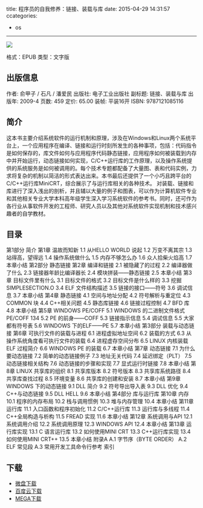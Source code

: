 title: 程序员的自我修养：链接、装载与库
date: 2015-04-29 14:31:57
ccategories:
  - os
---

![](http://img3.douban.com/lpic/s3724604.jpg)

格式：EPUB
类型：文字版

<!--more-->

## 出版信息 ##

作者: 俞甲子 / 石凡 / 潘爱民 
出版社: 电子工业出版社
副标题: 链接、装载与库
出版年: 2009-4
页数: 459
定价: 65.00
装帧: 平装16开
ISBN: 9787121085116

## 简介 ##

这本书主要介绍系统软件的运行机制和原理，涉及在Windows和Linux两个系统平台上，一个应用程序在编译、链接和运行时刻所发生的各种事项，包括：代码指令是如何保存的，库文件如何与应用程序代码静态链接，应用程序如何被装载到内存中并开始运行，动态链接如何实现，C/C++运行库的工作原理，以及操作系统提供的系统服务是如何被调用的。每个技术专题都配备了大量图、表和代码实例，力求将复杂的机制以简洁的形式表达出来。本书最后还提供了一个小巧且跨平台的C/C++运行库MiniCRT，综合展示了与运行库相关的各种技术。
对装载、链接和库进行了深入浅出的剖析，并且辅以大量的例子和图表，可以作为计算机软件专业和其他相关专业大学本科高年级学生深入学习系统软件的参考书。同时，还可作为各行业从事软件开发的工程师、研究人员以及其他对系统软件实现机制和技术感兴趣者的自学教材。

## 目录 ##

第1部分 简介
第1章 温故而知新
1.1 从HELLO WORLD 说起
1.2 万变不离其宗
1.3 站得高，望得远
1.4 操作系统做什么
1.5 内存不够怎么办
1.6 众人拾柴火焰高
1.7 本章小结
第2部分 静态链接
第2章 编译和链接
2.1 被隐藏了的过程
2.2 编译器做了什么
2.3 链接器年龄比编译器长
2.4 模块拼装——静态链接
2.5 本章小结
第3章 目标文件里有什么
3.1 目标文件的格式
3.2 目标文件是什么样的
3.3 挖掘SIMPLESECTION.O
3.4 ELF 文件结构描述
3.5 链接的接口——符号
3.6 调试信息
3.7 本章小结
第4章 静态链接
4.1 空间与地址分配
4.2 符号解析与重定位
4.3 COMMON 块
4.4 C++相关问题
4.5 静态库链接
4.6 链接过程控制
4.7 BFD 库
4.8 本章小结
第5章 WINDOWS PE/COFF
5.1 WINDOWS 的二进制文件格式PE/COFF 134
5.2 PE 的前身——COFF
5.3 链接指示信息
5.4 调试信息
5.5 大家都有符号表
5.6 WINDOWS 下的ELF——PE
5.7 本章小结
第3部分 装载与动态链接
第6章 可执行文件的装载与进程
6.1 进程虚拟地址空间
6.2 装载的方式
6.3 从操作系统角度看可执行文件的装载
6.4 进程虚存空间分布
6.5 LINUX 内核装载ELF 过程简介
6.6 WINDOWS PE 的装载
6.7 本章小结
第7章 动态链接
7.1 为什么要动态链接
7.2 简单的动态链接例子
7.3 地址无关代码
7.4 延迟绑定（PLT）
7.5 动态链接相关结构
7.6 动态链接的步骤和实现
7.7 显式运行时链接
7.8 本章小结
第8章 LINUX 共享库的组织
8.1 共享库版本
8.2 符号版本
8.3 共享库系统路径
8.4 共享库查找过程
8.5 环境变量
8.6 共享库的创建和安装
8.7 本章小结
第9章 WINDOWS 下的动态链接
9.1 DLL 简介
9.2 符号导出导入表
9.3 DLL 优化
9.4 C++与动态链接
9.5 DLL HELL
9.6 本章小结
第4部分 库与运行库
第10章 内存
10.1 程序的内存布局
10.2 栈与调用惯例
10.3 堆与内存管理
10.4 本章小结
第11章 运行库
11.1 入口函数和程序初始化
11.2 C/C++运行库
11.3 运行库与多线程
11.4 C++全局构造与析构
11.5 FREAD 实现
11.6 本章小结
第12章 系统调用与API
12.1 系统调用介绍
12.2 系统调用原理
12.3 WINDOWS API
12.4 本章小结
第13章 运行库实现
13.1 C 语言运行库
13.2 如何使用MINI CRT
13.3 C++运行库实现
13.4 如何使用MINI CRT++
13.5 本章小结
附录A
A.1 字节序（BYTE ORDER）
A.2 ELF 常见段
A.3 常用开发工具命令行参考
索引

## 下载 ##

* [微盘下载](http://vdisk.weibo.com/s/aADaW4YROA1n0)
* [百度云下载](http://pan.baidu.com/s/1c0nPjlI)
* [MEGA下载](https://mega.co.nz/#!mE8mTISK!lb1mHvxgV9ikWqHk1zkWB_Dyb3QOGu9IvA-QobtWsfY)